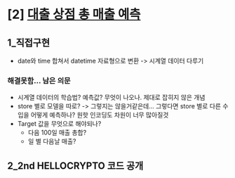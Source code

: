 # [2] [대출 상점 총 매출 예측](https://dacon.io/competitions/official/136/overview/)

## 1_직접구현
- date와 time 합쳐서 datetime 자료형으로 변환 -> 시계열 데이터 다루기

### 해결못함... 남은 의문
- 시계열 데이터의 학습법? 예측값? 무엇이 나오나. 제대로 잡히지 않은 개념
- store 별로 모델을 따로? -> 그렇지는 않을거같은데... 그렇다면 store 별로 다른 수입을 어떻게 예측하나? 원핫 인코딩도 차원이 너무 많아질것
- Target 값을 무엇으로 해야되나?
  - 다음 100일 매출 총합?
  - 일 별 다음날 매출?


## 2_2nd HELLOCRYPTO 코드 공개